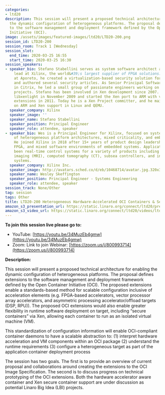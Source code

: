 ```yaml
---
categories:
- ltd20
description: This session will present a proposed technical architecture for enabling
  the dynamic configuration of heterogeneous platforms. The proposal defines extensions
  to the software management and deployment framework defined by the Open Container
  Initiative (OCI).
image: /assets/images/featured-images/ltd20/LTD20-200.png
session_id: LTD20-200
session_room: Track 1 [Wednesday]
session_slot:
  end_time: 2020-03-25 16:55
  start_time: 2020-03-25 16:30
session_speakers:
- speaker_bio: Stefano Stabellini serves as system software architect and virtualization
    lead at Xilinx, the world&#39;s largest supplier of FPGA solutions. Previously,
    at Aporeto, he created a virtualization-based security solution for containers
    and authored several security articles. As Senior Principal Software Engineer
    in Citrix, he led a small group of passionate engineers working on Open Source
    projects. Stefano has been involved in Xen development since 2007. He created
    libxenlight in November 2009 and started the Xen port to ARM with virtualization
    extensions in 2011. Today he is a Xen Project committer, and he maintains Xen
    on ARM and Xen support in Linux and QEMU.
  speaker_company: Xilinx
  speaker_image: ''
  speaker_name: Stefano Stabellini
  speaker_position: Principal Engineer
  speaker_role: attendee, speaker
- speaker_bio: Wes is a Principal Engineer for Xilinx, focused on systems engineering
    of heterogeneous platform architectures, mixed criticality, and embedded design.
    He joined Xilinx in 2018 after 15+ years of product design leadership in hardware,
    FPGA, and mixed software environments of embedded systems. Application focus has
    been real-time control systems for a variety of products including magnetic resonance
    imaging (MRI), computed tomography (CT), subsea controllers, and industrial control
    systems.
  speaker_company: Xilinx Inc.
  speaker_image: http://avatars.sched.co/d/eb/10468714/avatar.jpg.320x320px.jpg?64e
  speaker_name: Wesley Skeffington
  speaker_position: Principal Engineer - Systems Engineering
  speaker_role: attendee, speaker
session_track: None/Other
tag: session
tags: Other
title: LTD20-200 Heterogeneous Hardware-Accelerated OCI Containers & Secure OCI Containers
amazon_s3_presentation_url: https://static.linaro.org/connect/ltd20/presentations/LTD20-200-0.pdf
amazon_s3_video_url: https://static.linaro.org/connect/ltd20/videos/ltd20-200.mp4
---
```


**To join this session live please go to:**

*   YouTube: [https://youtu.be/34MuzEb4gmw](https://youtu.be/34MuzEb4gmw)
*   Zoom: Link to join Webinar: [https://zoom.us/j/800993714](https://zoom.us/j/800993714)

**Description:**

This session will present a proposed technical architecture for enabling the dynamic configuration of heterogeneous platforms. The proposal defines extensions to the software management and deployment framework defined by the Open Container Initiative (OCI). The proposed extensions enable a standards-based method for scalable configuration inclusive of acceleration elements (e.g. FPGA-based accelerators, vector processor array accelerators, and asymmetric processing accelerator/offload targets (DSP, RPU)). The proposed OCI extensions would also enable greater flexibility in runtime software deployment on target, including “secure containers” via Xen, allowing each container to run as an isolated virtual machine (VM).

This standardization of configuration information will enable OCI-compliant container daemons to have a scalable abstraction to:
(1) interpret hardware acceleration and VM components within an OCI package
(2) understand the runtime requirements
(3) configure a heterogeneous target as part of the application container deployment process

The session has two goals. The first is to provide an overview of current proposal and collaborations around creating the extensions to the OCI Image Specification. The second is to discuss progress on technical prototyping of the OCI extensions. Both the hardware accelerator aware container and Xen secure container support are under discussion as potential Linaro Big Idea (LBI) projects.